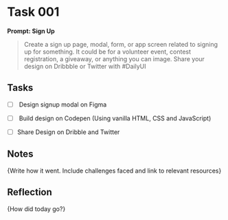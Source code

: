 # Task 001



**Prompt: Sign Up**

>Create a sign up page, modal, form, or app screen related to signing up for something. It could be for a volunteer event, contest registration, a giveaway, or anything you can image.
>Share your design on Dribbble or Twitter with #DailyUI


## Tasks
- [ ]  Design signup modal on Figma
- [ ]  Build design on Codepen (Using vanilla HTML, CSS and JavaScript)
- [ ]  Share Design on Dribble and Twitter


## Notes

{Write how it went. Include challenges faced and link to relevant resources}

## Reflection

{How did today go?}

